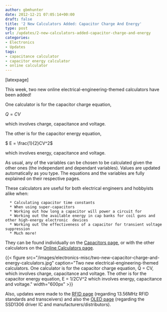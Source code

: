 ```yaml
---
author: gbmhunter
date: 2012-12-21 07:05:14+00:00
draft: false
title: '2 New Calculators Added: Capacitor Charge And Energy'
type: post
url: /updates/2-new-calculators-added-capacitor-charge-and-energy
categories:
- Electronics
- Updates
tags:
- capacitance calculator
- capacitor energy calculator
- online calculator
---
```


[latexpage]

This week, two new online electrical-engineering-themed calculators have been added!

One calculator is for the capacitor charge equation,


$Q = CV$


which involves charge, capacitance and voltage.

The other is for the capacitor energy equation,


$ E = \frac{1}{2}CV^2$




which involves energy, capacitance and voltage.


As usual, any of the variables can be chosen to be calculated given the other ones (the independant and dependant variables). Values are updated automatically as you type. The equations and the variables are fully explained on their respective pages.

These calculators are useful for both electrical engineers and hobbyists alike when:



	  * Calculating capacitor time constants
	  * When using super-capacitors
	  * Working out how long a capacitor will power a circuit for
	  * Working out the available energy in cap banks for coil guns and other high-energy electronic  devices
	  * Working out the effectiveness of a capacitor for transient voltage suppression
	  * Much more!

They can be found individually on the [Capacitors page](http://blog.mbedded.ninja/electronics/components/capacitors), or with the other calculators on the [Online Calculators page](http://blog.mbedded.ninja/electronics/general/online-calculators).

{{< figure src="/images/electronics-misc/two-new-capacitor-charge-and-energy-calculators.jpg" caption="Two new electrical-engineering-themed calculators. One calculator is for the capacitor charge equation, Q = CV, which involves charge, capacitance and voltage. The other is for the capacitor energy equation, E = 1/2CV^2 which involves energy, capacitance and voltage."  width="600px" >}}

Also, updates were made to the [RFID page](http://blog.mbedded.ninja/electronics/circuit-design/rfid) (regarding 13.56MHz RFID standards and transceivers) and also the [OLED page](http://blog.mbedded.ninja/electronics/components/oled-screens) (regarding the SSD1306 driver IC and manufacturers/distributors).
